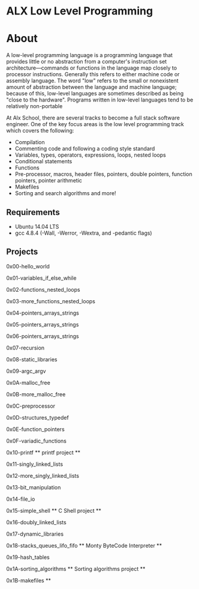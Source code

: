 # ALX Low Level Programming

# About

A low-level programming language is a programming language that provides little or no abstraction from a computer's instruction set architecture—commands or functions in the language map closely to processor instructions. Generally this refers to either machine code or assembly language. The word "low" refers to the small or nonexistent amount of abstraction between the language and machine language; because of this, low-level languages are sometimes described as being "close to the hardware". Programs written in low-level languages tend to be relatively non-portable

At Alx School, there are several tracks to become a full stack software engineer. One of the key focus areas is the low level programming track which covers the following:

* Compilation
* Commenting code and following a coding style standard
* Variables, types, operators, expressions, loops, nested loops
* Conditional statements
* Functions
* Pre-processor, macros, header files, pointers, double pointers, function pointers, pointer arithmetic
* Makefiles
* Sorting and search algorithms and more!

## Requirements

* Ubuntu 14.04 LTS
* gcc 4.8.4 (-Wall, -Werror, -Wextra, and -pedantic flags)

## Projects

0x00-hello_world

0x01-variables_if_else_while

0x02-functions_nested_loops

0x03-more_functions_nested_loops

0x04-pointers_arrays_strings

0x05-pointers_arrays_strings

0x06-pointers_arrays_strings

0x07-recursion

0x08-static_libraries

0x09-argc_argv

0x0A-malloc_free

0x0B-more_malloc_free

0x0C-preprocessor

0x0D-structures_typedef

0x0E-function_pointers

0x0F-variadic_functions

0x10-printf ** printf project **

0x11-singly_linked_lists

0x12-more_singly_linked_lists

0x13-bit_manipulation

0x14-file_io

0x15-simple_shell ** C Shell project **

0x16-doubly_linked_lists

0x17-dynamic_libraries

0x18-stacks_queues_lifo_fifo ** Monty ByteCode Interpreter **

0x19-hash_tables

0x1A-sorting_algorithms ** Sorting algorithms project **

0x1B-makefiles **

